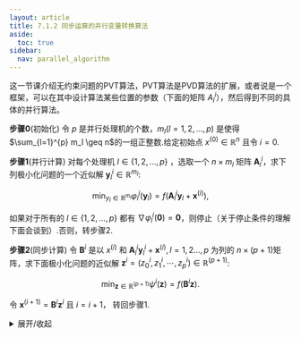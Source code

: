 ```yaml
---
layout: article
title: 7.1.2 同步运算的并行变量转换算法
aside:
  toc: true
sidebar:
  nav: parallel_algorithm
---
```


这一节课介绍无约束问题的PVT算法，PVT算法是PVD算法的扩展，或者说是一个框架，可以在其中设计算法某些位置的参数（下面的矩阵 $A_l^i$），然后得到不同的具体的并行算法。

**步骤$0$**(初始化) 令 $p$ 是并行处理机的个数，$m_l(l=1,2,\ldots,p)$ 是使得 $\sum_{l=1}^{p} m_l \geq n$的一组正整数.给定初始点 $x^{(0)} \in \mathbb{R}^n$ 且令 $i=0$.

**步骤$1$**(并行计算) 对每个处理机 $l \in \{1,2,\ldots, p \}$ ，选取一个 $n\times m_l$ 矩阵 $\boldsymbol{A}^i_l$，求下列极小化问题的一个近似解 $\boldsymbol{y}^i_l \in \mathbb{R}^{m_l}$:

$$\min_{y_l \in \mathbb{R}^{m_l}} \varphi_{l}^{i}(\boldsymbol{y}_l) = f(\boldsymbol{A}^i_l \boldsymbol{y}_l + \boldsymbol{x}^{(i)}),$$

如果对于所有的 $l\in \{1,2,\ldots,p\}$ 都有 $\nabla \varphi_l^i(\mathbf{0})=\mathbf{0}$，则停止（关于停止条件的理解下面会谈到）.否则，转步骤$2$.

**步骤$2$**(同步计算) 令 $\mathbf{B}^i$ 是以 $x^{(i)}$ 和 $\boldsymbol{A}_l^i \boldsymbol{y}^i_l + \boldsymbol{x}^{(i)},l=1,2\ldots,p$ 为列的 $n\times (p+1)$矩阵，求下面极小化问题的近似解 $\boldsymbol{z}^i = (z_0^i,z_1^i,\cdots,z_p^i)\in \mathbb{R}^(p+1)$:

$$\min_{\boldsymbol{z}\in \mathbb{R}^(p+1)} \psi^i(\boldsymbol{z}) = f(\boldsymbol{B}^{i} \boldsymbol{z}).$$

令 $\boldsymbol{x}^(i+1) = \boldsymbol{B}^{i} \boldsymbol{z}^i$ 且 $i=i+1$， 转回步骤$1$.

<details><summary>展开/收起</summary>
被折叠的内容
</details>



